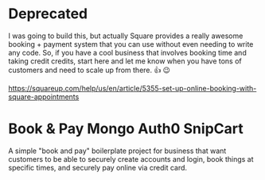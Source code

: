 # Deprecated

I was going to build this, but actually Square provides a really awesome booking + payment system that you can use without even needing to write any code. So, if you have a cool business that involves booking time and taking credit credits, start here and let me know when you have tons of customers and need to scale up from there. 👍 😉

https://squareup.com/help/us/en/article/5355-set-up-online-booking-with-square-appointments


# Book & Pay Mongo Auth0 SnipCart
A simple "book and pay" boilerplate project for business that want customers to be able to securely create accounts and login, book things at specific times, and securely pay online via credit card.



